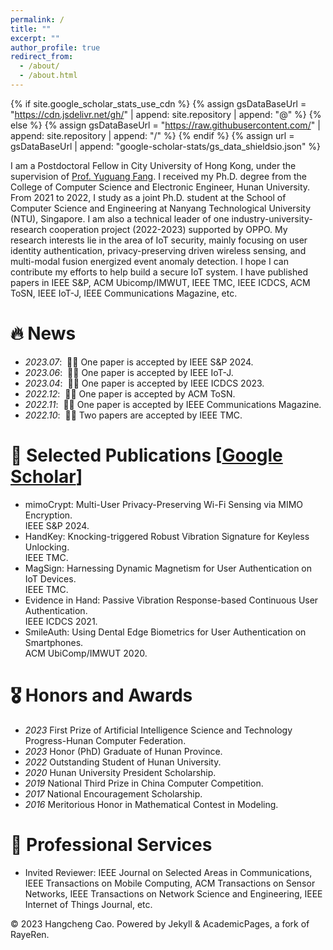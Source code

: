 ```yaml
---
permalink: /
title: ""
excerpt: ""
author_profile: true
redirect_from: 
  - /about/
  - /about.html
---
```


{% if site.google_scholar_stats_use_cdn %}
{% assign gsDataBaseUrl = "https://cdn.jsdelivr.net/gh/" | append: site.repository | append: "@" %}
{% else %}
{% assign gsDataBaseUrl = "https://raw.githubusercontent.com/" | append: site.repository | append: "/" %}
{% endif %}
{% assign url = gsDataBaseUrl | append: "google-scholar-stats/gs_data_shieldsio.json" %}

<span class='anchor' id='about-me'></span>

I am a Postdoctoral Fellow in City University of Hong Kong, under the supervision of <a href="https://www.cs.cityu.edu.hk/~yugufang/" title="Supervisor">Prof. Yuguang Fang</a>. I received my Ph.D. degree from the College of Computer Science and Electronic Engineer, Hunan University. From 2021 to 2022, I study as a joint Ph.D. student at the School of Computer Science and Engineering at Nanyang Technological University (NTU), Singapore. I am also a technical leader of one industry-university-research cooperation project (2022-2023) supported by OPPO. My research interests lie in the area of IoT security, mainly focusing on user identity authentication, privacy-preserving driven wireless sensing, and multi-modal fusion energized event anomaly detection. I hope I can contribute my efforts to help build a secure IoT system. I have published papers in IEEE S&P, ACM Ubicomp/IMWUT, IEEE TMC, IEEE ICDCS, ACM ToSN, IEEE IoT-J, IEEE Communications Magazine, etc. 


# 🔥 News
- *2023.07*: &nbsp;🎉🎉 One paper is accepted by IEEE S&P 2024. 
- *2023.06*: &nbsp;🎉🎉 One paper is accepted by IEEE IoT-J.
- *2023.04*: &nbsp;🎉🎉 One paper is accepted by IEEE ICDCS 2023.
- *2022.12*: &nbsp;🎉🎉 One paper is accepted by ACM ToSN.
- *2022.11*: &nbsp;🎉🎉 One paper is accepted by IEEE Communications Magazine.
- *2022.10*: &nbsp;🎉🎉 Two papers are accepted by IEEE TMC.
# 📝 Selected Publications  [<a href="https://scholar.google.com/citations?hl=zh-CN&user=gzq7YKkAAAAJ" title="Baidu">Google Scholar</a>]
- mimoCrypt: Multi-User Privacy-Preserving Wi-Fi Sensing via MIMO Encryption. <br> IEEE S&P 2024.<br>
- HandKey: Knocking-triggered Robust Vibration Signature for Keyless Unlocking. <br> IEEE TMC.<br>
- MagSign: Harnessing Dynamic Magnetism for User Authentication on IoT Devices. <br> IEEE TMC.<br>
- Evidence in Hand: Passive Vibration Response-based Continuous User Authentication. <br> IEEE ICDCS 2021.<br>
- SmileAuth: Using Dental Edge Biometrics for User Authentication on Smartphones. <br> ACM UbiComp/IMWUT 2020. <br>
              
            

# 🎖 Honors and Awards
- *2023* First Prize of Artificial Intelligence Science and Technology Progress-Hunan Computer Federation.
- *2023* Honor (PhD) Graduate of Hunan Province. 
- *2022* Outstanding Student of Hunan University. 
- *2020* Hunan University President Scholarship.  
- *2019* National Third Prize in China Computer Competition. 
- *2017* National Encouragement Scholarship. 
- *2016* Meritorious Honor in Mathematical Contest in Modeling. 

# 📖 Professional Services
- Invited Reviewer: IEEE Journal on Selected Areas in Communications, IEEE Transactions on Mobile Computing, ACM Transactions on Sensor Networks, IEEE Transactions on Network Science and Engineering, IEEE Internet of Things Journal, etc.


© 2023 Hangcheng Cao. Powered by Jekyll & AcademicPages, a fork of RayeRen.

